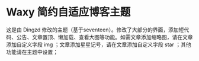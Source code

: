 # Waxy 简约自适应博客主题

这是由 Dingzd 修改的主题（基于seventeen）。修改了大部分的界面，添加短代码、公告、文章置顶、懒加载、查看大图等功能。如需文章添加缩略图，请在文章添加自定义字段 img ；文章添加星星记号，请在文章添加自定义字段 star ；其他功能请在主题中设置；
